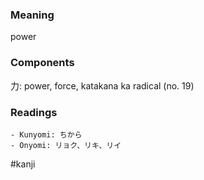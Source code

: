 ### Meaning

power

### Components

力: power, force, katakana ka radical (no. 19)

### Readings

```
- Kunyomi: ちから
- Onyomi: リョク、リキ、リイ
```

#kanji